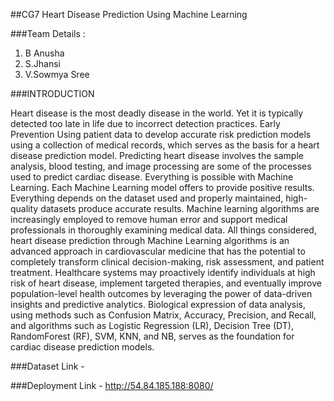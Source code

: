 ##CG7
Heart Disease Prediction Using Machine Learning


###Team Details :
1. B Anusha
2. S.Jhansi
3. V.Sowmya Sree

###INTRODUCTION

Heart disease is the most deadly disease in the world. Yet it is typically detected too late in life due to incorrect detection practices. 
Early Prevention Using patient data to develop accurate risk prediction models using a collection of medical records, which serves as the basis for a heart disease prediction model.
Predicting heart disease involves the sample analysis, blood testing, and image processing are some of the processes used to predict cardiac disease. 
Everything is possible with Machine Learning. Each Machine Learning model offers to provide positive results. 
Everything depends on the dataset used and properly maintained, high- quality datasets produce accurate results. 
Machine learning algorithms are increasingly employed to remove human error and support medical professionals in thoroughly examining medical data. All things considered, heart disease prediction through Machine Learning algorithms is an advanced approach in cardiovascular medicine that has the potential to completely transform clinical decision-making, risk assessment, and patient treatment.
Healthcare systems may proactively identify individuals at high risk of heart disease, implement targeted therapies, and eventually improve population-level health outcomes by leveraging the power of data-driven insights and predictive analytics. 
Biological expression of data analysis, using methods such as Confusion Matrix, Accuracy, Precision, and Recall, and algorithms such as Logistic Regression (LR), Decision Tree (DT), RandomForest (RF), SVM, KNN, and NB, serves as the foundation for cardiac disease prediction models.


###Dataset
Link - 

###Deployment
Link - http://54.84.185.188:8080/


